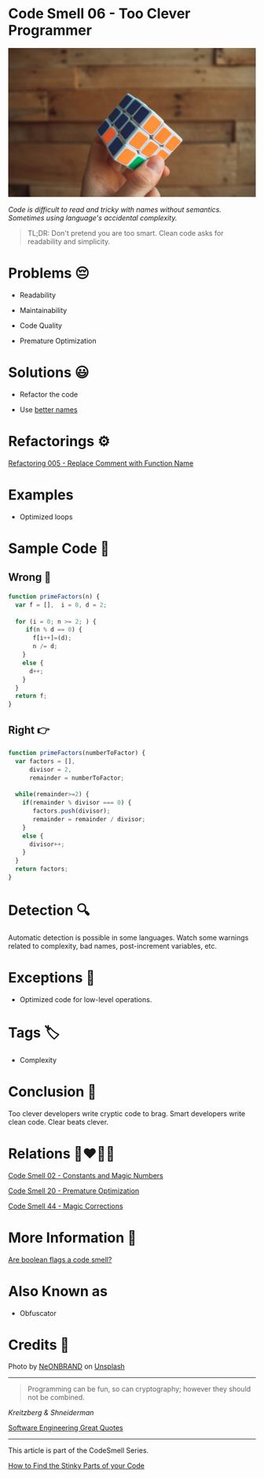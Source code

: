 # Code Smell 06 - Too Clever Programmer

![Code Smell 06 - Too Clever Programmer](Code%20Smell%2006%20-%20Too%20Clever%20Programmer.jpg)

*Code is difficult to read and tricky with names without semantics. Sometimes using language's accidental complexity.*

> TL;DR: Don't pretend you are too smart. Clean code asks for readability and simplicity.

# Problems 😔 

- Readability

- Maintainability

- Code Quality

- Premature Optimization

# Solutions 😃

- Refactor the code

- Use [better names](https://github.com/mcsee/Software-Design-Articles/tree/main/Articles/Theory/What%20Exactly%20Is%20a%20Name%20-%20Part%20I%20The%20Quest/readme.md)

# Refactorings ⚙️

[Refactoring 005 - Replace Comment with Function Name](https://github.com/mcsee/Software-Design-Articles/tree/main/Articles/Refactorings/Refactoring%20005%20-%20Replace%20Comment%20with%20Function%20Name/readme.md)

# Examples

- Optimized loops

# Sample Code 📖

## Wrong 🚫

<!-- [Gist Url](https://gist.github.com/mcsee/df27505a28b5f65faaa273b0bfe1f322) -->

```javascript
function primeFactors(n) {
  var f = [],  i = 0, d = 2;  
  
  for (i = 0; n >= 2; ) {
     if(n % d == 0) {
       f[i++]=(d); 
       n /= d;
    }
    else {
      d++;
    }     
  }
  return f;
}
```

## Right 👉

<!-- [Gist Url](https://gist.github.com/mcsee/4749cfe51de1c02848df1aa802fa5705) -->

```javascript
function primeFactors(numberToFactor) {
  var factors = [], 
      divisor = 2,
      remainder = numberToFactor;
  
  while(remainder>=2) {
    if(remainder % divisor === 0) {
       factors.push(divisor); 
       remainder = remainder / divisor;
    }
    else {
      divisor++;
    }     
  }
  return factors;
}
```

# Detection 🔍

Automatic detection is possible in some languages.
Watch some warnings related to complexity, bad names, post-increment variables, etc.

# Exceptions 🛑

- Optimized code for low-level operations.

# Tags 🏷️

- Complexity

# Conclusion 🏁

Too clever developers write cryptic code to brag. Smart developers write clean code.
Clear beats clever.

# Relations 👩‍❤️‍💋‍👨

[Code Smell 02 - Constants and Magic Numbers](https://github.com/mcsee/Software-Design-Articles/tree/main/Articles/Code%20Smells/Code%20Smell%2002%20-%20Constants%20and%20Magic%20Numbers/readme.md)

[Code Smell 20 - Premature Optimization](https://github.com/mcsee/Software-Design-Articles/tree/main/Articles/Code%20Smells/Code%20Smell%2020%20-%20Premature%20Optimization/readme.md)

[Code Smell 44 - Magic Corrections](https://github.com/mcsee/Software-Design-Articles/tree/main/Articles/Code%20Smells/Code%20Smell%2044%20-%20Magic%20Corrections/readme.md)

# More Information 📕

[Are boolean flags a code smell?](https://ardalis.com/are-boolean-flags-on-methods-a-code-smell/)

# Also Known as

- Obfuscator

# Credits 🙏

Photo by [NeONBRAND](https://unsplash.com/@neonbrand) on [Unsplash](https://unsplash.com/s/photos/smart-brain)

* * *

> Programming can be fun, so can cryptography; however they should not be combined.

_Kreitzberg & Shneiderman_

[Software Engineering Great Quotes](https://github.com/mcsee/Software-Design-Articles/tree/main/Articles/Quotes/Software%20Engineering%20Great%20Quotes/readme.md)

* * *

This article is part of the CodeSmell Series.

[How to Find the Stinky Parts of your Code](https://github.com/mcsee/Software-Design-Articles/tree/main/Articles/Code%20Smells/How%20to%20Find%20the%20Stinky%20parts%20of%20your%20Code/readme.md)